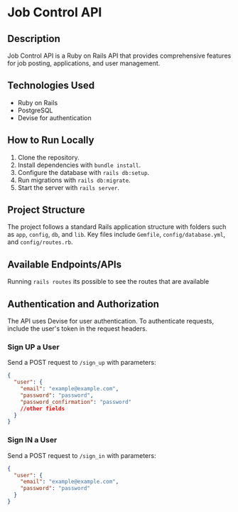 # Job Control API

## Description

Job Control API is a Ruby on Rails API that provides comprehensive features for job posting, applications, and user management.

## Technologies Used

- Ruby on Rails
- PostgreSQL
- Devise for authentication

## How to Run Locally

1. Clone the repository.
2. Install dependencies with `bundle install`.
3. Configure the database with `rails db:setup`.
4. Run migrations with `rails db:migrate`.
5. Start the server with `rails server`.

## Project Structure

The project follows a standard Rails application structure with folders such as `app`, `config`, `db`, and `lib`. Key files include `Gemfile`, `config/database.yml`, and `config/routes.rb`.

## Available Endpoints/APIs

Running `rails routes` its possible to see the routes that are available

## Authentication and Authorization

The API uses Devise for user authentication. To authenticate requests, include the user's token in the request headers.

### Sign UP a User

Send a POST request to `/sign_up` with parameters:

```json
{
  "user": {
    "email": "example@example.com",
    "password": "password",
    "password_confirmation": "password"
    //other fields
  }
}
```

### Sign IN a User

Send a POST request to `/sign_in` with parameters:

```json
{
  "user": {
    "email": "example@example.com",
    "password": "password"
  }
}
```
